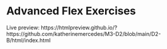 <h1>Advanced Flex Exercises</h1>
<p>Live preview: https://htmlpreview.github.io/?https://github.com/katherinemercedes/M3-D2/blob/main/D2-B/html/index.html</p>
